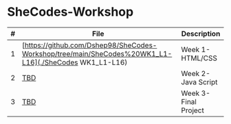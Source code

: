 # SheCodes-Workshop

|  #  | File                                                                                                  | Description           |
| :-: | ----------------------------------------------------------------------------------------------------- | --------------------- |
|  1  | [https://github.com/Dshep98/SheCodes-Workshop/tree/main/SheCodes%20WK1_L1-L16](./SheCodes WK1_L1-L16) | Week 1- HTML/CSS      |
|  2  | [TBD](./)                                                                                             | Week 2- Java Script   |
|  3  | [TBD](./)                                                                                             | Week 3- Final Project |
